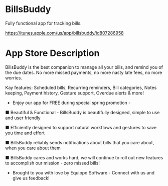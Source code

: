 BillsBuddy
==========

Fully functional app for tracking bills.

https://itunes.apple.com/us/app/billsbuddy/id807286958

App Store Description
==========

BillsBuddy is the best companion to manage all your bills, and remind you of the due dates. No more missed payments, no more nasty late fees, no more worries. 

Kay features: Scheduled bills, Recurring reminders, Bill categories, Notes keeping, Payment history, Gesture support, Overdue alerts & more!

- Enjoy our app for FREE during special spring promotion -

■ Beautiful & Functional - BillsBuddy is beautifully designed, simple to use and user friendly

■ Efficiently designed to support natural workflows and gestures to save you time and effort

■ BillsBuddy reliably sends notifications about bills that you care about, when you care about them

■ BillsBuddy cares and works hard, we will continue to roll out new features to accomplish our mission - zero missed bills!

- Brought to you with love by Equippd Software -
Connect with us and give us feedback!
